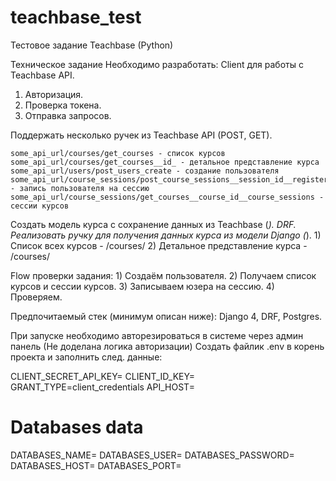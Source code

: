 # teachbase_test
Тестовое задание Teachbase (Python)

Техническое задание
Необходимо разработать:
Client для работы с Teachbase API. 
1) Авторизация.
2) Проверка токена.
3) Отправка запросов.

Поддержать несколько ручек из Teachbase API (POST, GET). 

    some_api_url/courses/get_courses - список курсов
    some_api_url/courses/get_courses__id_ - детальное представление курса
    some_api_url/users/post_users_create - создание пользователя
    some_api_url/course_sessions/post_course_sessions__session_id__register - запись пользователя на сессию
    some_api_url/course_sessions/get_courses__course_id__course_sessions - сессии курсов

Создать модель курса с сохранение данных из Teachbase (*).
DRF. Реализовать ручку для получения данных курса из модели Django (*).
    1) Список всех курсов - /courses/
    2) Детальное представление курса - /courses/<id>

Flow проверки задания:
    1) Создаём пользователя.
    2) Получаем список курсов и сессии курсов.
    3) Записываем юзера на сессию.
    4) Проверяем.


Предпочитаемый стек (минимум описан ниже):
Django 4, DRF, Postgres.



При запуске необходимо авторезироваться в системе через админ панель (Не доделана логика авторизации)
Создать файлик .env в корень проекта и заполнить след. данные:

CLIENT_SECRET_API_KEY=
CLIENT_ID_KEY=
GRANT_TYPE=client_credentials
API_HOST=

# Databases data
DATABASES_NAME= 
DATABASES_USER= 
DATABASES_PASSWORD= 
DATABASES_HOST= 
DATABASES_PORT= 
